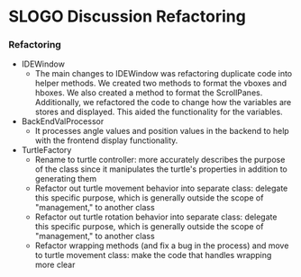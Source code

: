 # SLOGO Discussion Refactoring

### Refactoring

* IDEWindow
    * The main changes to IDEWindow was refactoring duplicate code into helper methods. 
    We created two methods to format the vboxes and hboxes. We also created a method to format
    the ScrollPanes. Additionally, we refactored the code to change how the variables are stores and displayed.
    This aided the functionality for the variables.
* BackEndValProcessor
    * It processes angle values and position values in the backend to help with the frontend display functionality.
* TurtleFactory
    * Rename to turtle controller: more accurately describes the purpose of the class since it manipulates the turtle's properties in addition to generating them
    * Refactor out turtle movement behavior into separate class: delegate this specific purpose, which is generally outside the scope of "management," to another class 
    * Refactor out turtle rotation behavior into separate class: delegate this specific purpose, which is generally outside the scope of "management," to another class 
    * Refactor wrapping methods (and fix a bug in the process) and move to turtle movement class: make the code that handles wrapping more clear